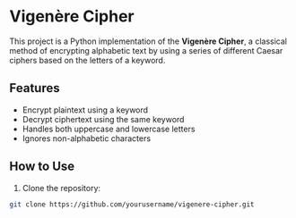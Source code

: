 # Vigenère Cipher

This project is a Python implementation of the **Vigenère Cipher**, a classical method of encrypting alphabetic text by using a series of different Caesar ciphers based on the letters of a keyword.

## Features
- Encrypt plaintext using a keyword
- Decrypt ciphertext using the same keyword
- Handles both uppercase and lowercase letters
- Ignores non-alphabetic characters

## How to Use

1. Clone the repository:
```bash
git clone https://github.com/yourusername/vigenere-cipher.git
